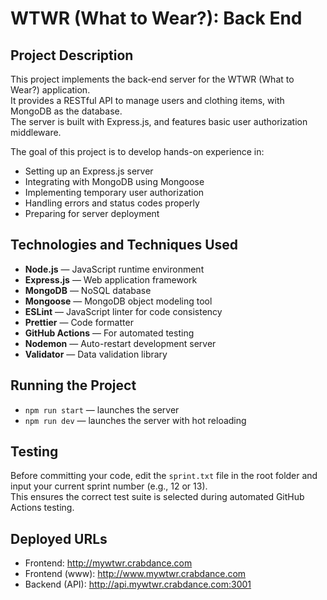 # WTWR (What to Wear?): Back End

## Project Description

This project implements the back-end server for the WTWR (What to Wear?) application.  
It provides a RESTful API to manage users and clothing items, with MongoDB as the database.  
The server is built with Express.js, and features basic user authorization middleware.

The goal of this project is to develop hands-on experience in:

- Setting up an Express.js server
- Integrating with MongoDB using Mongoose
- Implementing temporary user authorization
- Handling errors and status codes properly
- Preparing for server deployment

## Technologies and Techniques Used

- **Node.js** — JavaScript runtime environment
- **Express.js** — Web application framework
- **MongoDB** — NoSQL database
- **Mongoose** — MongoDB object modeling tool
- **ESLint** — JavaScript linter for code consistency
- **Prettier** — Code formatter
- **GitHub Actions** — For automated testing
- **Nodemon** — Auto-restart development server
- **Validator** — Data validation library

## Running the Project

- `npm run start` — launches the server
- `npm run dev` — launches the server with hot reloading

## Testing

Before committing your code, edit the `sprint.txt` file in the root folder and input your current sprint number (e.g., 12 or 13).  
This ensures the correct test suite is selected during automated GitHub Actions testing.

## Deployed URLs

- Frontend: http://mywtwr.crabdance.com
- Frontend (www): http://www.mywtwr.crabdance.com
- Backend (API): http://api.mywtwr.crabdance.com:3001
